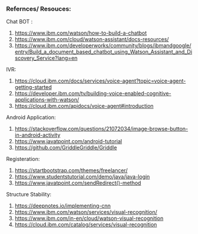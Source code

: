 ### Refernces/ Resouces:

Chat BOT :
1) https://www.ibm.com/watson/how-to-build-a-chatbot
2) https://www.ibm.com/cloud/watson-assistant/docs-resources/
3) https://www.ibm.com/developerworks/community/blogs/ibmandgoogle/entry/Build_a_document_based_chatbot_using_Watson_Assistant_and_Discovery_Service?lang=en

IVR:

1) https://cloud.ibm.com/docs/services/voice-agent?topic=voice-agent-getting-started
2) https://developer.ibm.com/tv/building-voice-enabled-cognitive-applications-with-watson/
3) https://cloud.ibm.com/apidocs/voice-agent#introduction

Android Application:

1) https://stackoverflow.com/questions/21072034/image-browse-button-in-android-activity 
2) https://www.javatpoint.com/android-tutorial
3) https://github.com/GriddleGriddle/Griddle

Registeration:
1) https://startbootstrap.com/themes/freelancer/
2) https://www.studentstutorial.com/demo/java/java-login
3) https://www.javatpoint.com/sendRedirect()-method 

Structure Stability:
1) https://deepnotes.io/implementing-cnn  
2) https://www.ibm.com/watson/services/visual-recognition/
3) https://www.ibm.com/in-en/cloud/watson-visual-recognition
4) https://cloud.ibm.com/catalog/services/visual-recognition




